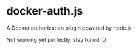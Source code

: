 # docker-auth.js
A Docker authorization plugin powered by node.js


Not working yet perfectly, stay tuned :D
